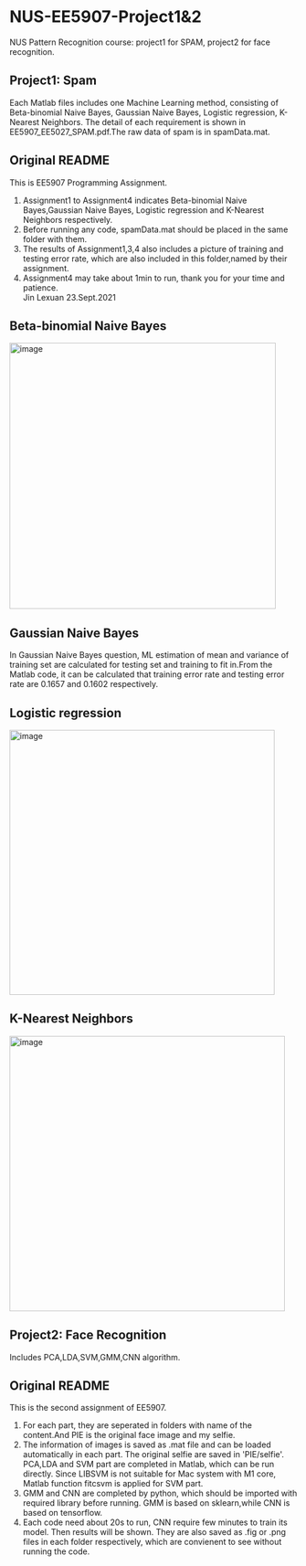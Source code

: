 # NUS-EE5907-Project1&2
NUS Pattern Recognition course: project1 for SPAM, project2 for face recognition.

## Project1: Spam  
Each Matlab files includes one Machine Learning method, consisting of Beta-binomial Naive Bayes, Gaussian Naive Bayes, Logistic regression, K-Nearest Neighbors. The detail of each requirement is shown in EE5907_EE5027_SPAM.pdf.The raw data of spam is in spamData.mat.  

## Original README  
This is EE5907 Programming Assignment.   
1. Assignment1 to Assignment4 indicates Beta-binomial Naive Bayes,Gaussian Naive Bayes, Logistic regression and K-Nearest Neighbors respectively.    
2. Before running any code, spamData.mat should be placed in the same folder with them.    
3. The results of Assignment1,3,4 also includes a picture of training and testing error rate, which are also included in this folder,named by their assignment. 
4. Assignment4 may take about 1min to run, thank you for your time and patience.   
Jin Lexuan 23.Sept.2021

## Beta-binomial Naive Bayes
<img width="466" alt="image" src="https://user-images.githubusercontent.com/60777462/203875131-801cfe0f-86e0-4100-8bcb-67bbbdb2422b.png">

## Gaussian Naive Bayes
In Gaussian Naive Bayes question, ML estimation of mean and variance of training set are calculated for testing set and training to fit in.From the Matlab code, it can be calculated that training error rate and testing error rate are 0.1657 and 0.1602 respectively.

## Logistic regression
<img width="464" alt="image" src="https://user-images.githubusercontent.com/60777462/203875161-e0c7184b-a6a1-45b9-8f3a-d4165d7a70d4.png">

## K-Nearest Neighbors 
<img width="482" alt="image" src="https://user-images.githubusercontent.com/60777462/203875192-8a8d56a4-bf5c-42ab-b9d6-9c1fba35565c.png">



## Project2: Face Recognition   
Includes PCA,LDA,SVM,GMM,CNN algorithm.

## Original README  
This is the second assignment of EE5907. 
1. For each part, they are seperated in folders with name of the content.And PIE is the original face image and my selfie.  
2. The information of images is saved as .mat file and can be loaded automatically in each part. The original selfie are saved in 'PIE/selfie'. 
PCA,LDA and SVM part are completed in Matlab, which can be run directly. Since LIBSVM is not suitable for Mac system with M1 core, Matlab function fitcsvm is applied for SVM part.  
3. GMM and CNN are completed by python, which should be imported with required library before running. GMM is based on sklearn,while CNN is based on tensorflow.   
4. Each code need about 20s to run, CNN require few minutes to train its model. Then results will be shown. They are also saved as .fig or .png files in each folder respectively, which are convienent to see without running the code.  



